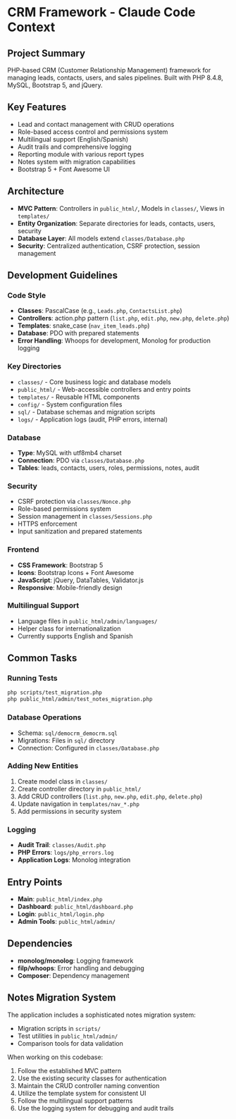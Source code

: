 # CRM Framework - Claude Code Context

## Project Summary
PHP-based CRM (Customer Relationship Management) framework for managing leads, contacts, users, and sales pipelines. Built with PHP 8.4.8, MySQL, Bootstrap 5, and jQuery.

## Key Features
- Lead and contact management with CRUD operations
- Role-based access control and permissions system
- Multilingual support (English/Spanish)
- Audit trails and comprehensive logging
- Reporting module with various report types
- Notes system with migration capabilities
- Bootstrap 5 + Font Awesome UI

## Architecture
- **MVC Pattern**: Controllers in `public_html/`, Models in `classes/`, Views in `templates/`
- **Entity Organization**: Separate directories for leads, contacts, users, security
- **Database Layer**: All models extend `classes/Database.php`
- **Security**: Centralized authentication, CSRF protection, session management

## Development Guidelines

### Code Style
- **Classes**: PascalCase (e.g., `Leads.php`, `ContactsList.php`)
- **Controllers**: action.php pattern (`list.php`, `edit.php`, `new.php`, `delete.php`)
- **Templates**: snake_case (`nav_item_leads.php`)
- **Database**: PDO with prepared statements
- **Error Handling**: Whoops for development, Monolog for production logging

### Key Directories
- `classes/` - Core business logic and database models
- `public_html/` - Web-accessible controllers and entry points
- `templates/` - Reusable HTML components
- `config/` - System configuration files
- `sql/` - Database schemas and migration scripts
- `logs/` - Application logs (audit, PHP errors, internal)

### Database
- **Type**: MySQL with utf8mb4 charset
- **Connection**: PDO via `classes/Database.php`
- **Tables**: leads, contacts, users, roles, permissions, notes, audit

### Security
- CSRF protection via `classes/Nonce.php`
- Role-based permissions system
- Session management in `classes/Sessions.php`
- HTTPS enforcement
- Input sanitization and prepared statements

### Frontend
- **CSS Framework**: Bootstrap 5
- **Icons**: Bootstrap Icons + Font Awesome
- **JavaScript**: jQuery, DataTables, Validator.js
- **Responsive**: Mobile-friendly design

### Multilingual Support
- Language files in `public_html/admin/languages/`
- Helper class for internationalization
- Currently supports English and Spanish

## Common Tasks

### Running Tests
```bash
php scripts/test_migration.php
php public_html/admin/test_notes_migration.php
```

### Database Operations
- Schema: `sql/democrm_democrm.sql`
- Migrations: Files in `sql/` directory
- Connection: Configured in `classes/Database.php`

### Adding New Entities
1. Create model class in `classes/`
2. Create controller directory in `public_html/`
3. Add CRUD controllers (`list.php`, `new.php`, `edit.php`, `delete.php`)
4. Update navigation in `templates/nav_*.php`
5. Add permissions in security system

### Logging
- **Audit Trail**: `classes/Audit.php`
- **PHP Errors**: `logs/php_errors.log`
- **Application Logs**: Monolog integration

## Entry Points
- **Main**: `public_html/index.php`
- **Dashboard**: `public_html/dashboard.php`
- **Login**: `public_html/login.php`
- **Admin Tools**: `public_html/admin/`

## Dependencies
- **monolog/monolog**: Logging framework
- **filp/whoops**: Error handling and debugging
- **Composer**: Dependency management

## Notes Migration System
The application includes a sophisticated notes migration system:
- Migration scripts in `scripts/`
- Test utilities in `public_html/admin/`
- Comparison tools for data validation

When working on this codebase:
1. Follow the established MVC pattern
2. Use the existing security classes for authentication
3. Maintain the CRUD controller naming convention
4. Utilize the template system for consistent UI
5. Follow the multilingual support patterns
6. Use the logging system for debugging and audit trails